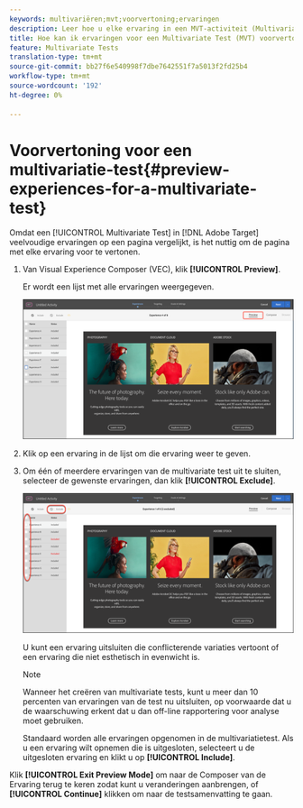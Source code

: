 ```yaml
---
keywords: multivariëren;mvt;voorvertoning;ervaringen
description: Leer hoe u elke ervaring in een MVT-activiteit (Multivariate Test) in Adobe Target kunt voorvertonen met behulp van Visual Experience Composer (VEC).
title: Hoe kan ik ervaringen voor een Multivariate Test (MVT) voorvertonen?
feature: Multivariate Tests
translation-type: tm+mt
source-git-commit: bb27f6e540998f7dbe7642551f7a5013f2fd25b4
workflow-type: tm+mt
source-wordcount: '192'
ht-degree: 0%

---
```



# Voorvertoning voor een multivariatie-test{#preview-experiences-for-a-multivariate-test}

Omdat een [!UICONTROL Multivariate Test] in [!DNL Adobe Target] veelvoudige ervaringen op een pagina vergelijkt, is het nuttig om de pagina met elke ervaring voor te vertonen.

1. Van Visual Experience Composer (VEC), klik **[!UICONTROL Preview]**.

   Er wordt een lijst met alle ervaringen weergegeven.

   ![](assets/preview.png)

1. Klik op een ervaring in de lijst om die ervaring weer te geven.

1. Om één of meerdere ervaringen van de multivariate test uit te sluiten, selecteer de gewenste ervaringen, dan klik **[!UICONTROL Exclude]**.

   ![Ervaringen uitsluiten](/help/c-activities/c-multivariate-testing/t-create-multivariate-test/assets/preview-mvt-exclude.png)

   U kunt een ervaring uitsluiten die conflicterende variaties vertoont of een ervaring die niet esthetisch in evenwicht is.

   >[!NOTE]
   >
   >Wanneer het creëren van multivariate tests, kunt u meer dan 10 percenten van ervaringen van de test nu uitsluiten, op voorwaarde dat u de waarschuwing erkent dat u dan off-line rapportering voor analyse moet gebruiken.

   Standaard worden alle ervaringen opgenomen in de multivariatietest. Als u een ervaring wilt opnemen die is uitgesloten, selecteert u de uitgesloten ervaring en klikt u op **[!UICONTROL Include]**.

Klik **[!UICONTROL Exit Preview Mode]** om naar de Composer van de Ervaring terug te keren zodat kunt u veranderingen aanbrengen, of **[!UICONTROL Continue]** klikken om naar de testsamenvatting te gaan.

